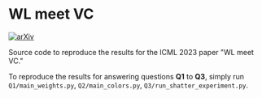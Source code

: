 # WL meet VC

[![arXiv](https://img.shields.io/badge/arXiv-2306.03698-b31b1b.svg)](https://arxiv.org/abs/2306.03698)

Source code to reproduce the results for the ICML 2023 paper "WL meet VC."

To reproduce the results for answering questions **Q1** to **Q3**, simply run `Q1/main_weights.py`, `Q2/main_colors.py`, `Q3/run_shatter_experiment.py`.

